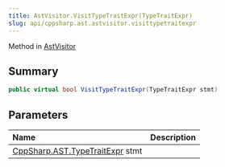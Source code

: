 ```yaml
---
title: AstVisitor.VisitTypeTraitExpr(TypeTraitExpr)
slug: api/cppsharp.ast.astvisitor.visittypetraitexpr
---
```

Method in [AstVisitor](/api/cppsharp/ast/astvisitor)

## Summary



```csharp
public virtual bool VisitTypeTraitExpr(TypeTraitExpr stmt)
```

## Parameters

|Name|Description|
|:---|:---|
|[CppSharp.AST.TypeTraitExpr](/api/cppsharp/ast/typetraitexpr) stmt||

